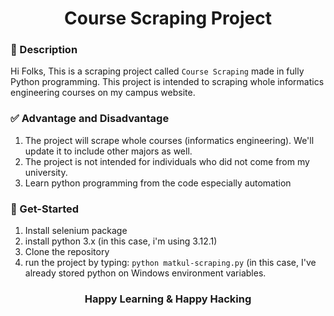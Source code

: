 # <div align="center"> Course Scraping Project </div>

### 📙 Description

Hi Folks, This is a scraping project called ``Course Scraping`` made in fully Python programming. This project is intended to scraping whole informatics engineering courses on my campus website.

### ✅ Advantage and Disadvantage
1. The project will scrape whole courses (informatics engineering). We'll update it to include other majors as well.
2. The project is not intended for individuals who did not come from my university.
3. Learn python programming from the code especially automation

### 🥌 Get-Started
1. Install selenium package
2. install python 3.x (in this case, i'm using 3.12.1)
3. Clone the repository
4. run the project by typing: ``python matkul-scraping.py`` (in this case, I've already stored python on Windows environment variables.

### <div align="center"> Happy Learning & Happy Hacking </div>

